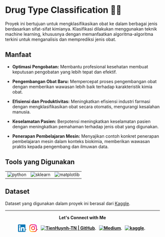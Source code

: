 # Drug Type Classification 💊💊
Proyek ini bertujuan untuk mengklasifikasikan obat ke dalam berbagai jenis berdasarkan sifat-sifat kimianya. Klasifikasi dilakukan menggunakan teknik machine learning, khususnya dengan memanfaatkan algoritma-algoritma terkini untuk menganalisis dan memprediksi jenis obat.

## Manfaat
- **Optimasi Pengobatan:** Membantu profesional kesehatan membuat keputusan pengobatan yang lebih tepat dan efektif.
  
- **Pengembangan Obat Baru:** Mempercepat proses pengembangan obat dengan memberikan wawasan lebih baik terhadap karakteristik kimia obat.

- **Efisiensi dan Produktivitas:** Meningkatkan efisiensi industri farmasi dengan mengklasifikasikan obat secara otomatis, mengurangi kesalahan manusia.

- **Keselamatan Pasien:** Berpotensi meningkatkan keselamatan pasien dengan meningkatkan pemahaman terhadap jenis obat yang digunakan.

- **Penerapan Pembelajaran Mesin:** Menyajikan contoh konkret penerapan pembelajaran mesin dalam konteks biokimia, memberikan wawasan praktis kepada pengembang dan ilmuwan data.


## Tools yang Digunakan
<table>
  <tr>
    <td>
      <img alt="python" src="https://upload.wikimedia.org/wikipedia/commons/thumb/c/c3/Python-logo-notext.svg/1869px-Python-logo-notext.svg.png" width="30px">
    </td>
    <td>
      <img alt="sklearn" src="https://upload.wikimedia.org/wikipedia/commons/thumb/0/05/Scikit_learn_logo_small.svg/260px-Scikit_learn_logo_small.svg.png" width="40px">
    </td>
    <td>
      <img alt="matplotlib" src="https://upload.wikimedia.org/wikipedia/commons/thumb/0/01/Created_with_Matplotlib-logo.svg/2048px-Created_with_Matplotlib-logo.svg.png" width="30px">
    </td>
  </tr>
</table>


## Dataset
Dataset yang digunakan dalam proyek ini berasal dari [Kaggle](https://www.kaggle.com/datasets/lykin22/drug-data).

<hr/>

<p align="center">
  <b>Let's Connect with Me<b>
<p>


<p align="center">
  <a href="https://www.linkedin.com/in/wildanmujjahid/" target="_blank">
    <img align="center" alt="Linkedin" width="24px" src="https://github.com/SatYu26/SatYu26/blob/master/Assets/Linkedin.svg" />
  </a> &nbsp;&nbsp;

  <a href="https://instagram.com/_wildanmjjhd" target="_blank">
    <img align="center" alt="TienHuynh-TN | Instagram" width="24px" src="https://github.com/SatYu26/SatYu26/blob/master/Assets/Instagram.svg" />
  </a> &nbsp;&nbsp;
  
  <a href="#" target="_blank">
    <img align="center" alt="TienHuynh-TN | GitHub" width="30px" src="https://cdn3d.iconscout.com/3d/free/thumb/free-github-5562375-4642720.png?f=webp" />
  </a> &nbsp;&nbsp;
  
  <a href="#" target="_blank">
    <img align="center" alt="Medium" width="26px" src="https://cdn.iconscout.com/icon/free/png-256/free-kaggle-3521526-2945029.png" />
  </a> &nbsp;&nbsp;
  
  <a href="#" target="_blank">
    <img align="center" alt="kaggle" width="26px" src="https://cdn.icon-icons.com/icons2/2997/PNG/512/medium_logo_icon_187624.png" />
  </a> &nbsp;&nbsp;
<p> 

